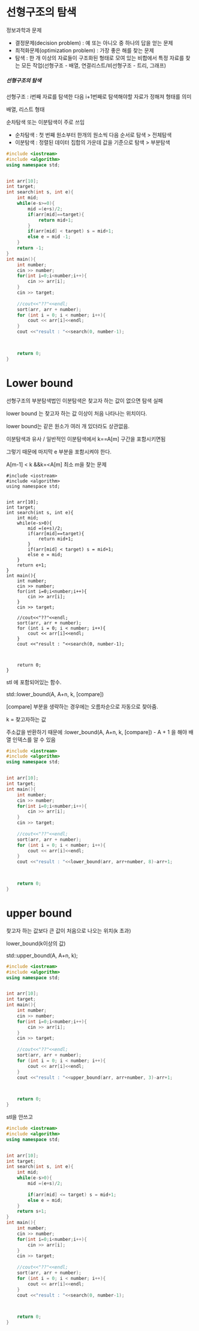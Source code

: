 # 선형구조의 탐색

정보과학과 문제

- 결정문제(decision problem) : 예 또는 아니오 중 하나의 답을 얻는 문제
- 최적화문제(optimization problem) : 가장 좋은 해를 찾는 문제
- 탐색 : 한 개 이상의 자료들이 구조화된 형태로 모여 있는 비합에서 특정 자료를 찾는 모든 작업(선형구조 - 배열, 연결리스트/비선형구조 - 트리, 그래프)



##### 선형구조의 탐색

선형구조 : i번째 자료를 탐색한 다음 i+1번째로 탐색해야할 자료가 정해져 형태를 의미

배열, 리스트 형태

순차탐색 또는 이분탐색이 주로 쓰임

- 순차탐색 : 첫 번째 원소부터 한개의 원소씩 다음 순서로 탐색 > 전체탐색
- 이분탐색 : 정렬된 데이터 집합의 가운데 값을 기준으로 탐색 > 부분탐색

```c++
#include <iostream>
#include <algorithm>
using namespace std;


int arr[10];
int target;
int search(int s, int e){
    int mid;
    while(e-s>=0){
        mid =(e+s)/2;
        if(arr[mid]==target){
            return mid+1;
        }
        if(arr[mid] < target) s = mid+1;
        else e = mid -1;
    }
    return -1;
}
int main(){
    int number;
    cin >> number;
    for(int i=0;i<number;i++){
        cin >> arr[i];
    }
    cin >> target;
   
    //cout<<"??"<<endl;
    sort(arr, arr + number);
    for (int i = 0; i < number; i++){
        cout << arr[i]<<endl;
    } 
    cout <<"result : "<<search(0, number-1);

   

    return 0;
}
```





# Lower bound

선형구조의 부분탐색법인 이분탐색은 찾고자 하는 값이 없으면 탐색 실패

lower bound 는 찾고자 하는 값 이상이 처음 나타나는 위치이다.

lower bound는 같은 원소가 여러 개 있더라도 상관없음.

이분탐색과 유사 / 일반적인 이분탐색에서 k==A[m] 구간을 포함시키면됨

그렇기 때문에 마지막 e 부분을 포함시켜야 한다. 

A[m-1] < k &&k=<A[m] 최소 m을 찾는 문제

```
#include <iostream>
#include <algorithm>
using namespace std;


int arr[10];
int target;
int search(int s, int e){
    int mid;
    while(e-s>0){
        mid =(e+s)/2;
        if(arr[mid]==target){
            return mid+1;
        }
        if(arr[mid] < target) s = mid+1;
        else e = mid;
    }
    return e+1;
}
int main(){
    int number;
    cin >> number;
    for(int i=0;i<number;i++){
        cin >> arr[i];
    }
    cin >> target;
   
    //cout<<"??"<<endl;
    sort(arr, arr + number);
    for (int i = 0; i < number; i++){
        cout << arr[i]<<endl;
    } 
    cout <<"result : "<<search(0, number-1);

   

    return 0;
}
```

stl <algorithm>에 포함되어있는 함수.

std::lower_bound(A, A+n, k, [compare]) 

[compare] 부분을 생략하는 경우에는 오름차순으로 자동으로 찾아줌.

k = 찾고자하는 값

주소값을 반환하기 때문에 :lower_bound(A, A+n, k, [compare]) - A + 1 을 해야 배열 인덱스를 알 수 있음

```c++
#include <iostream>
#include <algorithm>
using namespace std;


int arr[10];
int target;
int main(){
    int number;
    cin >> number;
    for(int i=0;i<number;i++){
        cin >> arr[i];
    }
    cin >> target;
   
    //cout<<"??"<<endl;
    sort(arr, arr + number);
    for (int i = 0; i < number; i++){
        cout << arr[i]<<endl;
    } 
    cout <<"result : "<<lower_bound(arr, arr+number, 8)-arr+1;

   

    return 0;
}
```



# upper bound

찾고자 하는 값보다 큰 값이 처음으로 나오는 위치(k 초과)

lower_bound(k이상의 값)

std::upper_bound(A, A+n, k);

```c++
#include <iostream>
#include <algorithm>
using namespace std;


int arr[10];
int target;
int main(){
    int number;
    cin >> number;
    for(int i=0;i<number;i++){
        cin >> arr[i];
    }
    cin >> target;
   
    //cout<<"??"<<endl;
    sort(arr, arr + number);
    for (int i = 0; i < number; i++){
        cout << arr[i]<<endl;
    } 
    cout <<"result : "<<upper_bound(arr, arr+number, 3)-arr+1;

   

    return 0;
}
```

stl을 안쓰고

```c++
#include <iostream>
#include <algorithm>
using namespace std;


int arr[10];
int target;
int search(int s, int e){
    int mid;
    while(e-s>0){
        mid =(e+s)/2;
       
        if(arr[mid] <= target) s = mid+1;
        else e = mid;
    }
    return s+1;
}
int main(){
    int number;
    cin >> number;
    for(int i=0;i<number;i++){
        cin >> arr[i];
    }
    cin >> target;
   
    //cout<<"??"<<endl;
    sort(arr, arr + number);
    for (int i = 0; i < number; i++){
        cout << arr[i]<<endl;
    } 
    cout <<"result : "<<search(0, number-1);

   

    return 0;
}
```

